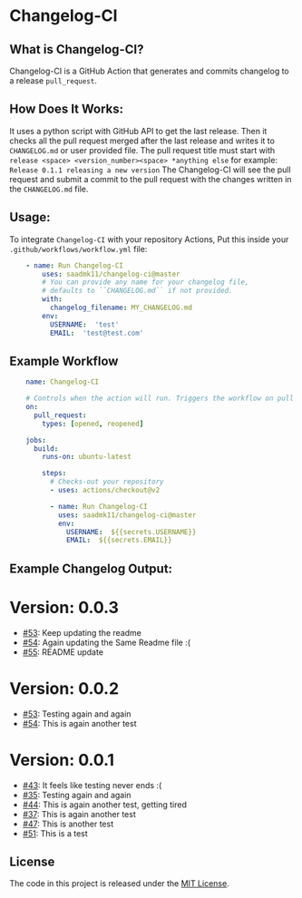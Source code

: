 # Changelog-CI


## What is Changelog-CI?

Changelog-CI is a GitHub Action that generates and commits changelog to
a release ``pull_request``.


## How Does It Works:

It uses a python script with GitHub API to get the last release.
Then it checks all the pull request merged after the last release and
writes it to ``CHANGELOG.md`` or user provided file.
The pull request title must start with ``release <space> <version_number><space> *anything else``
for example: ``Release 0.1.1 releasing a new version``
The Changelog-CI will see the pull request and submit a commit to the pull request
with the changes written in the ``CHANGELOG.md`` file.


## Usage:

To integrate ``Changelog-CI`` with your repository Actions,
Put this inside your ``.github/workflows/workflow.yml`` file:

```yaml
    - name: Run Changelog-CI
        uses: saadmk11/changelog-ci@master
        # You can provide any name for your changelog file,
        # defaults to ``CHANGELOG.md`` if not provided.
        with:
          changelog_filename: MY_CHANGELOG.md
        env:
          USERNAME:  'test'
          EMAIL:  'test@test.com'
```


## Example Workflow

```yaml
    name: Changelog-CI

    # Controls when the action will run. Triggers the workflow on pull request
    on:
      pull_request:
        types: [opened, reopened]

    jobs:
      build:
        runs-on: ubuntu-latest

        steps:
          # Checks-out your repository
          - uses: actions/checkout@v2

          - name: Run Changelog-CI
            uses: saadmk11/changelog-ci@master
            env:
              USERNAME:  ${{secrets.USERNAME}}
              EMAIL:  ${{secrets.EMAIL}}
```


## Example Changelog Output:

Version: 0.0.3
==============

* [#53](https://github.com/test/test/pull/57): Keep updating the readme
* [#54](https://github.com/test/test/pull/56): Again updating the Same Readme file :(
* [#55](https://github.com/test/test/pull/55): README update


Version: 0.0.2
==============

* [#53](https://github.com/test/test/pull/53): Testing again and again
* [#54](https://github.com/test/test/pull/54): This is again another test


Version: 0.0.1
==============

* [#43](https://github.com/test/test/pull/43): It feels like testing never ends :(
* [#35](https://github.com/test/test/pull/35): Testing again and again
* [#44](https://github.com/test/test/pull/44): This is again another test, getting tired
* [#37](https://github.com/test/test/pull/37): This is again another test
* [#47](https://github.com/test/test/pull/47): This is another test
* [#51](https://github.com/test/test/pull/51): This is a test


## License

The code in this project is released under the [MIT License](LICENSE).
